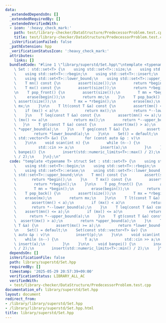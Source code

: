 ```yaml
---
data:
  _extendedDependsOn: []
  _extendedRequiredBy: []
  _extendedVerifiedWith:
  - icon: ':heavy_check_mark:'
    path: test/library-checker/DataStructure/PredecessorProblem.test.cpp
    title: test/library-checker/DataStructure/PredecessorProblem.test.cpp
  _isVerificationFailed: false
  _pathExtension: hpp
  _verificationStatusIcon: ':heavy_check_mark:'
  attributes:
    links: []
  bundledCode: "#line 1 \"library/superstd/Set.hpp\"\ntemplate <typename T> struct\
    \ Set : std::set<T> {\n    using std::set<T>::size;\n    using std::set<T>::begin;\n\
    \    using std::set<T>::rbegin;\n    using std::set<T>::insert;\n    using std::set<T>::erase;\n\
    \    using std::set<T>::lower_bound;\n    using std::set<T>::upper_bound;\n\n\
    \    T mn() const {\n        assert(size());\n        return *begin();\n    }\n\
    \    T mx() const {\n        assert(size());\n        return *rbegin();\n    }\n\
    \n    T pop_front() {\n        assert(size());\n        T mn = *begin();\n   \
    \     erase(begin());\n        return mn;\n    }\n    T pop_back() {\n       \
    \ assert(size());\n        T mx = *rbegin();\n        erase(mx);\n        return\
    \ mx;\n    }\n\n    T lt(const T &a) const {\n        assert(mn() < a);\n    \
    \    if (mx() < a)\n            return mx();\n        return *--lower_bound(a);\n\
    \    }\n    T leq(const T &a) const {\n        assert(mn() <= a);\n        if\
    \ (mx() <= a)\n            return mx();\n        return *--upper_bound(a);\n \
    \   }\n    T gt(const T &a) const {\n        assert(mx() > a);\n        return\
    \ *upper_bound(a);\n    }\n    T geq(const T &a) {\n        assert(mx() >= a);\n\
    \        return *lower_bound(a);\n    }\n\n    Set() = default;\n    Set(const\
    \ std::vector<T> &v) {\n        for (const auto &p : v)\n            insert(p);\n\
    \    }\n\n    void scan(int n) {\n        while (n--) {\n            T a;\n  \
    \          std::cin >> a;\n            insert(a);\n        }\n    }\n\n    void\
    \ banpei() {\n        insert(std::numeric_limits<T>::max() / 2);\n        insert(std::numeric_limits<T>::min()\
    \ / 2);\n    }\n};\n"
  code: "template <typename T> struct Set : std::set<T> {\n    using std::set<T>::size;\n\
    \    using std::set<T>::begin;\n    using std::set<T>::rbegin;\n    using std::set<T>::insert;\n\
    \    using std::set<T>::erase;\n    using std::set<T>::lower_bound;\n    using\
    \ std::set<T>::upper_bound;\n\n    T mn() const {\n        assert(size());\n \
    \       return *begin();\n    }\n    T mx() const {\n        assert(size());\n\
    \        return *rbegin();\n    }\n\n    T pop_front() {\n        assert(size());\n\
    \        T mn = *begin();\n        erase(begin());\n        return mn;\n    }\n\
    \    T pop_back() {\n        assert(size());\n        T mx = *rbegin();\n    \
    \    erase(mx);\n        return mx;\n    }\n\n    T lt(const T &a) const {\n \
    \       assert(mn() < a);\n        if (mx() < a)\n            return mx();\n \
    \       return *--lower_bound(a);\n    }\n    T leq(const T &a) const {\n    \
    \    assert(mn() <= a);\n        if (mx() <= a)\n            return mx();\n  \
    \      return *--upper_bound(a);\n    }\n    T gt(const T &a) const {\n      \
    \  assert(mx() > a);\n        return *upper_bound(a);\n    }\n    T geq(const\
    \ T &a) {\n        assert(mx() >= a);\n        return *lower_bound(a);\n    }\n\
    \n    Set() = default;\n    Set(const std::vector<T> &v) {\n        for (const\
    \ auto &p : v)\n            insert(p);\n    }\n\n    void scan(int n) {\n    \
    \    while (n--) {\n            T a;\n            std::cin >> a;\n           \
    \ insert(a);\n        }\n    }\n\n    void banpei() {\n        insert(std::numeric_limits<T>::max()\
    \ / 2);\n        insert(std::numeric_limits<T>::min() / 2);\n    }\n};"
  dependsOn: []
  isVerificationFile: false
  path: library/superstd/Set.hpp
  requiredBy: []
  timestamp: '2025-05-29 20:57:39+09:00'
  verificationStatus: LIBRARY_ALL_AC
  verifiedWith:
  - test/library-checker/DataStructure/PredecessorProblem.test.cpp
documentation_of: library/superstd/Set.hpp
layout: document
redirect_from:
- /library/library/superstd/Set.hpp
- /library/library/superstd/Set.hpp.html
title: library/superstd/Set.hpp
---
```


